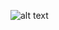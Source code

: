 
![alt text](https://encrypted-tbn0.gstatic.com/images?q=tbn:ANd9GcRXpyl9XyBbun_MqGSVEXips0DXfuLNzKKQ7A&s)
